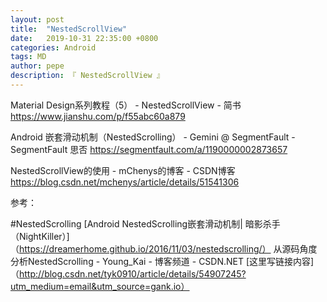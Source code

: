 ```yaml
---
layout: post
title:  "NestedScrollView"
date:   2019-10-31 22:35:00 +0800
categories: Android
tags: MD
author: pepe
description: 『 NestedScrollView 』
---
```


Material Design系列教程（5） - NestedScrollView - 简书
https://www.jianshu.com/p/f55abc60a879

Android 嵌套滑动机制（NestedScrolling） - Gemini @ SegmentFault - SegmentFault 思否
https://segmentfault.com/a/1190000002873657

NestedScrollView的使用 - mChenys的博客 - CSDN博客
https://blog.csdn.net/mchenys/article/details/51541306





参考：


#NestedScrolling
[Android NestedScrolling嵌套滑动机制| 暗影杀手（NightKiller）]（https://dreamerhome.github.io/2016/11/03/nestedscrolling/）
从源码角度分析NestedScrolling  -  Young_Kai  - 博客频道 -  CSDN.NET
[这里写链接内容]（http://blog.csdn.net/tyk0910/article/details/54907245?utm_medium=email&utm_source=gank.io）

















